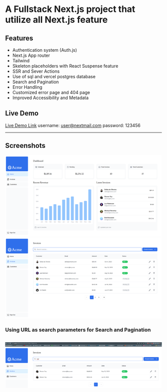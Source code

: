 # A Fullstack Next.js project that utilize all Next.js feature

## Features

- Authentication system (Auth.js)
- Next.js App router
- Tailwind
- Skeleton placeholders with React Suspense feature
- SSR and Sever Actions
- Use of sql and vercel postgres database
- Search and Pagination
- Error Handling
- Customized error page and 404 page
- Improved Accessibility and Metadata

## Live Demo

<a href="https://nextjs-dashboard-psi-vert-11.vercel.app" target="_blank">Live Demo Link</a>
username: user@nextmail.com
password: 123456

---

## Screenshots

![main-image](./readme/main.png)
![feature-image](./readme/invoices.png)

### Using URL as search parameters for Search and Pagination

## ![search-image](./readme/search.png)
